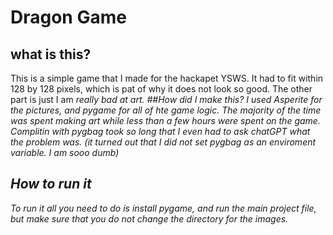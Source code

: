 # Dragon Game
## what is this?
This is a simple game that I made for the hackapet YSWS. It had to fit within 128 by 128 pixels, which is pat of why it does not look so good. The other part is just I am <i>really<i> bad at art.
##How did I make this?
I used Asperite for the pictures, and pygame for all of hte game logic. The majority of the time was spent making art while less than a few hours were spent on the game. Complitin with pygbag took so long that I even had to ask chatGPT what the problem was. (it turned out that I did not set pygbag as an enviroment variable. <i>I am sooo dumb<i>)
## How to run it
To run it all you need to do is install pygame, and run the main project file, but make sure that you do not change the directory for the images.
